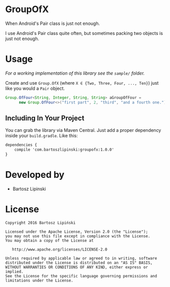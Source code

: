 GroupOfX
=======

When Android's Pair class is just not enough.

I use Android's Pair class quite often, but sometimes packing two objects is just not enough.

Usage
=====
*For a working implementation of this library see the `sample/` folder.*

Create and use `Group.OfX` (where `X ∈ {Two, Three, Four, ..., Ten}`) just like you would a `Pair` object.
  
  ```java
  Group.OfFour<String, Integer, String, String> aGroupOfFour =
        new Group.OfFour<>("first part", 2, "third", "and a fourth one.");
  ```

Including In Your Project
-------------------------
You can grab the library via Maven Central. Just add a proper dependency inside your `build.gradle`. Like this:

```xml
dependencies {
    compile 'com.bartoszlipinski:groupofx:1.0.0'
}
```

Developed by
============
 * Bartosz Lipinski

License
=======

    Copyright 2016 Bartosz Lipiński
    
    Licensed under the Apache License, Version 2.0 (the "License");
    you may not use this file except in compliance with the License.
    You may obtain a copy of the License at

       http://www.apache.org/licenses/LICENSE-2.0

    Unless required by applicable law or agreed to in writing, software
    distributed under the License is distributed on an "AS IS" BASIS,
    WITHOUT WARRANTIES OR CONDITIONS OF ANY KIND, either express or implied.
    See the License for the specific language governing permissions and
    limitations under the License.
